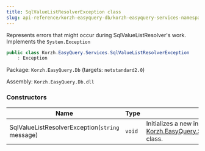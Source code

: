 ```yaml
---
title: SqlValueListResolverException class
slug: api-reference/korzh-easyquery-db/korzh-easyquery-services-namespace/sqlvaluelistresolverexception-class
---
```

Represents errors that might occur during SqlValueListResolver's work.  Implements the `System.Exception`
```csharp
public class Korzh.EasyQuery.Services.SqlValueListResolverException
    : Exception

```
Package: `Korzh.EasyQuery.Db` (targets: `netstandard2.0`)

Assembly: `Korzh.EasyQuery.Db.dll`

### Constructors

| Name | Type | Description | 
| --- | --- | --- | 
| SqlValueListResolverException(`string` message) | `void` | Initializes a new instance of the [Korzh.EasyQuery.Services.SqlValueListResolverException](/api-reference/korzh-easyquery-db/korzh-easyquery-services-namespace/sqlvaluelistresolverexception-class) class. |